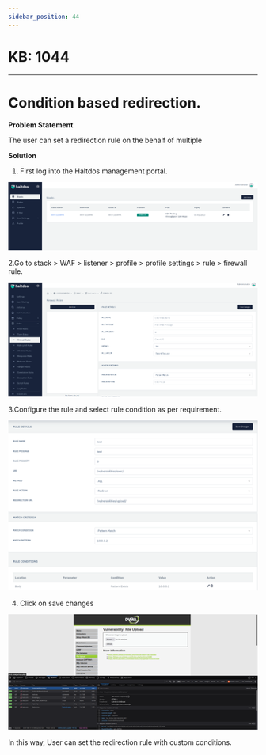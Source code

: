 ```yaml
---
sidebar_position: 44
---
```


# KB: 1044
-----------

# Condition based redirection.

**Problem Statement**

The user can set a redirection rule on the behalf of multiple 

**Solution**

1. First log into the Haltdos management portal.

![kb-1044](/img/waf/v6/kb/d1.png)

2.Go to stack > WAF > listener > profile > profile settings > rule > firewall rule.

![kb-1044](/img/waf/v6/kb/re.png)

3.Configure the rule and select rule condition as per requirement.

![kb-1044](/img/waf/v6/kb/re2.png)

 4. Click on save changes

![kb-1044](/img/waf/v6/kb/re3.png)

In this way, User can set the redirection rule with custom conditions.



